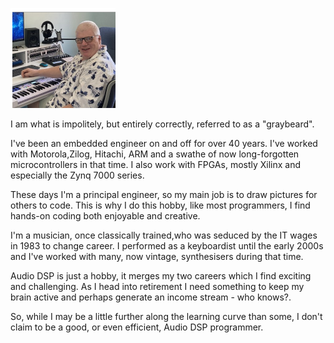 ![alt text](desk_small.png)

I am what is impolitely, but entirely correctly, referred to as a "graybeard".

I've been an embedded engineer on and off for over 40 years. I've worked with Motorola,Zilog, Hitachi, ARM and a swathe of now long-forgotten microcontrollers in that time. I also work with FPGAs, mostly Xilinx and especially the Zynq 7000 series.

These days I'm a principal engineer, so my main job is to draw pictures for others to code. This is why I do this hobby, like most programmers, I find hands-on coding both enjoyable and creative.

I'm a musician, once classically trained,who was seduced by the IT wages in 1983 to change career. I performed as a keyboardist until the early 2000s and I've worked with many, now vintage, synthesisers during that time.

Audio DSP is just a hobby, it merges my two careers which I find exciting and challenging. As I head into retirement I need something to keep my brain active and perhaps generate an income stream - who knows?.

So, while I may be a little further along the learning curve than some, I don't claim to be a good, or even efficient, Audio DSP programmer.
